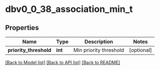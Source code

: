 # dbv0_0_38_association_min_t

## Properties
Name | Type | Description | Notes
------------ | ------------- | ------------- | -------------
**priority_threshold** | **int** | Min priority threshold | [optional] 

[[Back to Model list]](../README.md#documentation-for-models) [[Back to API list]](../README.md#documentation-for-api-endpoints) [[Back to README]](../README.md)


